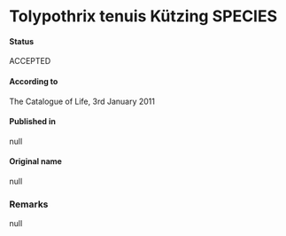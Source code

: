 # Tolypothrix tenuis Kützing SPECIES

#### Status
ACCEPTED

#### According to
The Catalogue of Life, 3rd January 2011

#### Published in
null

#### Original name
null

### Remarks
null